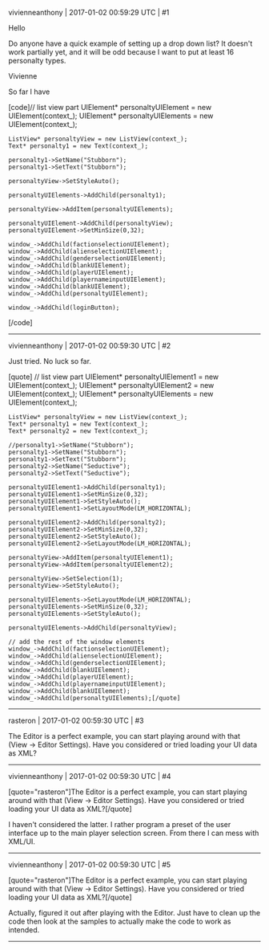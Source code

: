vivienneanthony | 2017-01-02 00:59:29 UTC | #1

Hello

Do anyone have a quick example of setting up a drop down list? It doesn't work partially yet, and it will be odd because I want to put at least 16 personalty types.

Vivienne

So far I have

[code]// list view part
    UIElement* personaltyUIElement = new UIElement(context_);
    UIElement* personaltyUIElements = new UIElement(context_);
    
    ListView* personaltyView = new ListView(context_);
    Text* personalty1 = new Text(context_);

    personalty1->SetName("Stubborn");
    personalty1->SetText("Stubborn");

    personaltyView->SetStyleAuto();

    personaltyUIElements->AddChild(personalty1);

    personaltyView->AddItem(personaltyUIElements);

    personaltyUIElement->AddChild(personaltyView);
    personaltyUIElement->SetMinSize(0,32);

    window_->AddChild(factionselectionUIElement);
    window_->AddChild(alienselectionUIElement);
    window_->AddChild(genderselectionUIElement);
    window_->AddChild(blankUIElement);
    window_->AddChild(playerUIElement);
    window_->AddChild(playernameinputUIElement);
    window_->AddChild(blankUIElement);
    window_->AddChild(personaltyUIElement);

    window_->AddChild(loginButton);
[/code]

-------------------------

vivienneanthony | 2017-01-02 00:59:30 UTC | #2

Just tried. No luck so far.

[quote]  // list view part
    UIElement* personaltyUIElement1 = new UIElement(context_);
    UIElement* personaltyUIElement2 = new UIElement(context_);
    UIElement* personaltyUIElements = new UIElement(context_);

    ListView* personaltyView = new ListView(context_);
    Text* personalty1 = new Text(context_);
    Text* personalty2 = new Text(context_);

    //personalty1->SetName("Stubborn");
    personalty1->SetName("Stubborn");
    personalty1->SetText("Stubborn");
    personalty2->SetName("Seductive");
    personalty2->SetText("Seductive");

    personaltyUIElement1->AddChild(personalty1);
    personaltyUIElement1->SetMinSize(0,32);
    personaltyUIElement1->SetStyleAuto();
    personaltyUIElement1->SetLayoutMode(LM_HORIZONTAL);

    personaltyUIElement2->AddChild(personalty2);
    personaltyUIElement2->SetMinSize(0,32);
    personaltyUIElement2->SetStyleAuto();
    personaltyUIElement2->SetLayoutMode(LM_HORIZONTAL);

    personaltyView->AddItem(personaltyUIElement1);
    personaltyView->AddItem(personaltyUIElement2);

    personaltyView->SetSelection(1);
    personaltyView->SetStyleAuto();

    personaltyUIElements->SetLayoutMode(LM_HORIZONTAL);
    personaltyUIElements->SetMinSize(0,32);
    personaltyUIElements->SetStyleAuto();

    personaltyUIElements->AddChild(personaltyView);

    // add the rest of the window elements
    window_->AddChild(factionselectionUIElement);
    window_->AddChild(alienselectionUIElement);
    window_->AddChild(genderselectionUIElement);
    window_->AddChild(blankUIElement);
    window_->AddChild(playerUIElement);
    window_->AddChild(playernameinputUIElement);
    window_->AddChild(blankUIElement);
    window_->AddChild(personaltyUIElements);[/quote]

-------------------------

rasteron | 2017-01-02 00:59:30 UTC | #3

The Editor is a perfect example, you can start playing around with that (View -> Editor Settings). Have you considered or tried loading your UI data as XML?

-------------------------

vivienneanthony | 2017-01-02 00:59:30 UTC | #4

[quote="rasteron"]The Editor is a perfect example, you can start playing around with that (View -> Editor Settings). Have you considered or tried loading your UI data as XML?[/quote]

I haven't considered the latter. I rather program a preset of the user interface up to the main player selection screen. From there I can mess with XML/UI.

-------------------------

vivienneanthony | 2017-01-02 00:59:30 UTC | #5

[quote="rasteron"]The Editor is a perfect example, you can start playing around with that (View -> Editor Settings). Have you considered or tried loading your UI data as XML?[/quote]

Actually, figured it out after playing with the Editor.  Just have to clean up the code then look at the samples to actually make the code to work as intended.

-------------------------

